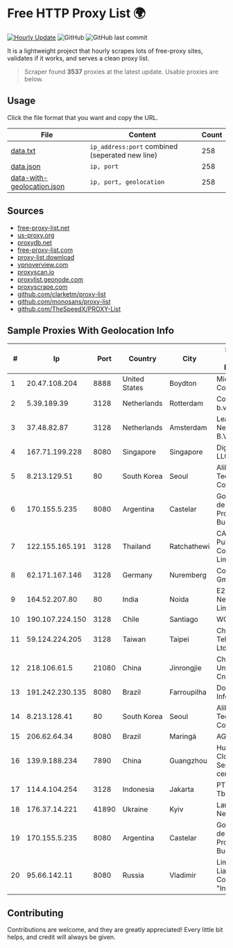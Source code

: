 
# Free HTTP Proxy List 🌍

[![Hourly Update](https://github.com/mertguvencli/http-proxy-list/actions/workflows/main.yml/badge.svg?branch=main)](https://github.com/mertguvencli/http-proxy-list/actions/workflows/main.yml)
![GitHub](https://img.shields.io/github/license/mertguvencli/http-proxy-list)
![GitHub last commit](https://img.shields.io/github/last-commit/mertguvencli/http-proxy-list)

It is a lightweight project that hourly scrapes lots of free-proxy sites, validates if it works, and serves a clean proxy list.


> Scraper found **3537** proxies at the latest update. Usable proxies are below.

## Usage

Click the file format that you want and copy the URL.


|File|Content|Count|
|----|-------|-----|
|[data.txt](https://raw.githubusercontent.com/mertguvencli/http-proxy-list/main/proxy-list/data.txt)|`ip_address:port` combined (seperated new line)|258|
|[data.json](https://raw.githubusercontent.com/mertguvencli/http-proxy-list/main/proxy-list/data.json)|`ip, port`|258|
|[data-with-geolocation.json](https://raw.githubusercontent.com/mertguvencli/http-proxy-list/main/proxy-list/data-with-geolocation.json)|`ip, port, geolocation`|258|

## Sources

* [free-proxy-list.net](https://free-proxy-list.net)
* [us-proxy.org](https://www.us-proxy.org)
* [proxydb.net](http://proxydb.net)
* [free-proxy-list.com](https://free-proxy-list.com/?page=&port=&type%5B%5D=http&type%5B%5D=https&up_time=0&search=Search)
* [proxy-list.download](https://www.proxy-list.download/HTTP)
* [vpnoverview.com](https://vpnoverview.com/privacy/anonymous-browsing/free-proxy-servers)
* [proxyscan.io](https://www.proxyscan.io)
* [proxylist.geonode.com](https://proxylist.geonode.com/api/proxy-list?limit=300&page=1&sort_by=lastChecked&sort_type=desc&protocols=http,https)
* [proxyscrape.com](https://api.proxyscrape.com/v2/?request=displayproxies&protocol=http&timeout=10000&country=all&ssl=all&anonymity=all)
* [github.com/clarketm/proxy-list](https://raw.githubusercontent.com/clarketm/proxy-list/master/proxy-list-raw.txt)
* [github.com/monosans/proxy-list](https://raw.githubusercontent.com/monosans/proxy-list/main/proxies/http.txt)
* [github.com/TheSpeedX/PROXY-List](https://raw.githubusercontent.com/TheSpeedX/PROXY-List/master/http.txt)


## Sample Proxies With Geolocation Info

|#|Ip|Port|Country|City|Internet Service Provider|
|-|--|----|-------|----|-------------------------|
|1|20.47.108.204|8888|United States|Boydton|Microsoft Corporation|
|2|5.39.189.39|3128|Netherlands|Rotterdam|ColoCenter b.v.|
|3|37.48.82.87|3128|Netherlands|Amsterdam|LeaseWeb Netherlands B.V.|
|4|167.71.199.228|8080|Singapore|Singapore|DigitalOcean, LLC|
|5|8.213.129.51|80|South Korea|Seoul|Alibaba (US) Technology Co., Ltd.|
|6|170.155.5.235|8080|Argentina|Castelar|Gobernacion de la Provincia de Buenos Aires|
|7|122.155.165.191|3128|Thailand|Ratchathewi|CAT Telecom Public Company Limited|
|8|62.171.167.146|3128|Germany|Nuremberg|Contabo GmbH|
|9|164.52.207.80|80|India|Noida|E2E Networks Limited|
|10|190.107.224.150|3128|Chile|Santiago|WOM S.A.|
|11|59.124.224.205|3128|Taiwan|Taipei|Chunghwa Telecom Co., Ltd.|
|12|218.106.61.5|21080|China|Jinrongjie|China Unicom CncNet|
|13|191.242.230.135|8080|Brazil|Farroupilha|Domi Informatica|
|14|8.213.128.41|80|South Korea|Seoul|Alibaba (US) Technology Co., Ltd.|
|15|206.62.64.34|8080|Brazil|Maringá|AGIS|
|16|139.9.188.234|7890|China|Guangzhou|Huawei Cloud Service data center|
|17|114.4.104.254|3128|Indonesia|Jakarta|PT. INDOSAT Tbk|
|18|176.37.14.221|41890|Ukraine|Kyiv|Lanet Network|
|19|170.155.5.235|8080|Argentina|Castelar|Gobernacion de la Provincia de Buenos Aires|
|20|95.66.142.11|8080|Russia|Vladimir|Limited Liability Company "Infocentre"|



## Contributing

Contributions are welcome, and they are greatly appreciated! Every
little bit helps, and credit will always be given.


